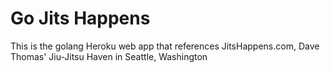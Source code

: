 
# Go Jits Happens

This is the golang Heroku web app that references JitsHappens.com, Dave Thomas' Jiu-Jitsu Haven in Seattle, Washington

